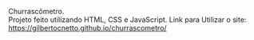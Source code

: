 Churrascômetro.<br>
Projeto feito utilizando HTML, CSS e JavaScript.
Link para Utilizar o site: https://gilbertocnetto.github.io/churrascometro/
